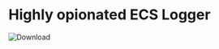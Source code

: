 # Highly opionated ECS Logger

 ![Download](https://api.bintray.com/packages/hampsterx/maven/ecs-logger/images/download.svg)
